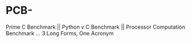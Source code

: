 # PCB-
Prime C Benchmark || Python v C Benchmark || Processor Computation Benchmark ... 3 Long Forms, One Acronym
